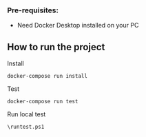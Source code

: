 ### Pre-requisites:
* Need Docker Desktop installed on your PC

## How to run the project

Install

    docker-compose run install
 
 Test

	docker-compose run test
 
 Run local test
 
	\runtest.ps1
